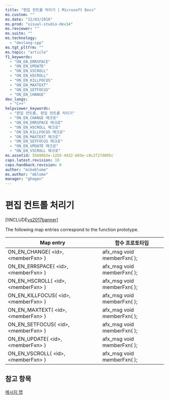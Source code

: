 ```yaml
---
title: "편집 컨트롤 처리기 | Microsoft Docs"
ms.custom: ""
ms.date: "12/03/2016"
ms.prod: "visual-studio-dev14"
ms.reviewer: ""
ms.suite: ""
ms.technology: 
  - "devlang-cpp"
ms.tgt_pltfrm: ""
ms.topic: "article"
f1_keywords: 
  - "ON_EN_ERRSPACE"
  - "ON_EN_UPDATE"
  - "ON_EN_VSCROLL"
  - "ON_EN_HSCROLL"
  - "ON_EN_KILLFOCUS"
  - "ON_EN_MAXTEXT"
  - "ON_EN_SETFOCUS"
  - "ON_EN_CHANGE"
dev_langs: 
  - "C++"
helpviewer_keywords: 
  - "편집 컨트롤, 편집 컨트롤 처리기"
  - "ON_EN_CHANGE 매크로"
  - "ON_EN_ERRSPACE 매크로"
  - "ON_EN_HSCROLL 매크로"
  - "ON_EN_KILLFOCUS 매크로"
  - "ON_EN_MAXTEXT 매크로"
  - "ON_EN_SETFOCUS 매크로"
  - "ON_EN_UPDATE 매크로"
  - "ON_EN_VSCROLL 매크로"
ms.assetid: 55b88b5e-12b5-4422-b03e-c8c2f27d095c
caps.latest.revision: 10
caps.handback.revision: 6
author: "mikeblome"
ms.author: "mblome"
manager: "ghogen"
---
```

# 편집 컨트롤 처리기
[!INCLUDE[vs2017banner](../../assembler/inline/includes/vs2017banner.md)]

The following map entries correspond to the function prototype.  
  
|Map entry|함수 프로토타입|  
|---------------|--------------|  
|ON\_EN\_CHANGE\( \<id\>, \<memberFxn\> \)|afx\_msg void memberFxn\( \);|  
|ON\_EN\_ERRSPACE\( \<id\>, \<memberFxn\> \)|afx\_msg void memberFxn\( \);|  
|ON\_EN\_HSCROLL\( \<id\>, \<memberFxn\> \)|afx\_msg void memberFxn\( \);|  
|ON\_EN\_KILLFOCUS\( \<id\>, \<memberFxn\> \)|afx\_msg void memberFxn\( \);|  
|ON\_EN\_MAXTEXT\( \<id\>, \<memberFxn\> \)|afx\_msg void memberFxn\( \);|  
|ON\_EN\_SETFOCUS\( \<id\>, \<memberFxn\> \)|afx\_msg void memberFxn\( \);|  
|ON\_EN\_UPDATE\( \<id\>, \<memberFxn\> \)|afx\_msg void memberFxn\( \);|  
|ON\_EN\_VSCROLL\( \<id\>, \<memberFxn\> \)|afx\_msg void memberFxn\( \);|  
  
## 참고 항목  
 [메시지 맵](../../mfc/reference/message-maps-mfc.md)